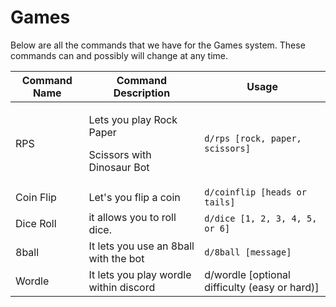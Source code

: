 # Games

Below are all the commands that we have for the Games system. These commands can and possibly will change at any time.

| Command Name | Command Description                                               | Usage                                          |
| ------------ | ----------------------------------------------------------------- | ---------------------------------------------- |
| RPS          | <p>Lets you play Rock Paper </p><p>Scissors with Dinosaur Bot</p> | `d/rps [rock, paper, scissors]`                |
| Coin Flip    | Let's you flip a coin                                             | `d/coinflip [heads or tails]`                  |
| Dice Roll    | it allows you to roll dice.                                       | `d/dice [1, 2, 3, 4, 5, or 6]`                 |
| 8ball        | It lets you use an 8ball with the bot                             | `d/8ball [message]`                            |
| Wordle       | It lets you play wordle within discord                            | d/wordle \[optional difficulty (easy or hard)] |

